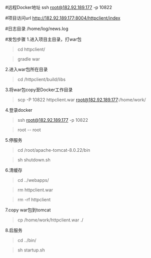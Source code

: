 #远程Docker地址
ssh root@182.92.189.177 -p 10822

#项目访问url
http://182.92.189.177:8004/httpclient/index

#日志目录
/home/log/news.log

#发包步骤
1.进入项目主目录，打war包

>cd httpclient/

>gradle war

2.进入war包所在目录

> cd /httpclient/build/libs

3.将war包copy至Docker工作目录

>scp -P 10822 httpclient.war root@182.92.189.177:/home/work/

4.登录docker

>ssh root@182.92.189.177 -p 10822

>root -- root

5.停服务

>cd /root/apache-tomcat-8.0.22/bin

>sh shutdown.sh

6.清缓存

>cd ../webapps/

>rm httpclient.war

>rm -rf httpclient

7.copy war包到tomcat

>cp /home/work/httpclient.war ./

8.启服务

>cd ../bin/

>sh startup.sh


